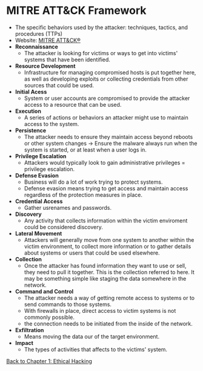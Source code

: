 # MITRE ATT&CK Framework

- The specific behaviors used by the attacker: techniques, tactics, and procedures (TTPs)
- Website: [MITRE ATT&CK®](https://attack.mitre.org/)
- **Reconnaissance**
	- The attacker is looking for victims or ways to get into victims' systems that have been identified.
- **Resource Development**
	- Infrastructure for managing compromised hosts is put together here, as well as developing exploits or collecting credentials from other sources that could be used.
- **Initial Acess**
	- System or user accounts are compromised to provide the attacker access to a resource that can be used.
- **Execution**
	- A series of actions or behaviors an attacker might use to maintain access to the system.
- **Persistence**
	- The attacker needs to ensure they maintain access beyond reboots or other system changes -> Ensure the malware always run when the system is started, or at least when a user logs in.
- **Privilege Escalation**
	- Attackers would typically look to gain administrative privileges = privilege escalation.
- **Defense Evasion**
	- Business will do a lot of work trying to protect systems.
	- Defense evasion means trying to get access and maintain access regardless of the protection measures in place.
- **Credential Access**
	- Gather usrenames and passwords.
- **Discovery**
	- Any activity that collects information within the victim enviroment could be considered discovery.
- **Lateral Movement**
	- Attackers will generally move from one system to another within the victim environment, to collect more information or to gather details about systems or users that could be used elsewhere.
- **Collection**
	- Once the attacker has found information they want to use or sell, they need to pull it together. This is the collection referred to here. It may be something simple like staging the data  somewhere in the network.
- **Command and Control**
	- The attacker needs a way of getting remote access to systems or to send commands to those systems.
	- With firewalls in place, direct access to victim systems is not commonly possible.
	- the connection needs to be initiated from the inside of the network.
- **Exfiltration**
	- Means moving the data our of the target environment.
- **Impact**
	- The types of activities that affects to the victims' system.

[Back to Chapter 1: Ethical Hacking](../ceh.md#chapter%201%20ethical%20hacking)